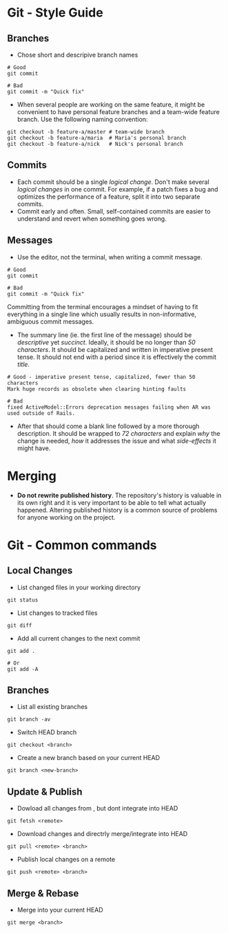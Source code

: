 # Git - Style Guide
## Branches
* Chose short and descripive branch names

```
# Good
git commit

# Bad
git commit -m "Quick fix"
```

* When several people are working on the same feature, it might be convenient to have personal feature branches and a team-wide feature branch. Use the following naming convention:

```
git checkout -b feature-a/master # team-wide branch
git checkout -b feature-a/maria  # Maria's personal branch
git checkout -b feature-a/nick   # Nick's personal branch
```

## Commits
* Each commit should be a single _logical change_. Don't make several _logical changes_ in one commit. For example, if a patch fixes a bug and optimizes the performance of a feature, split it into two separate commits.
* Commit early and often. Small, self-contained commits are easier to understand and revert when something goes wrong.

## Messages
* Use the editor, not the terminal, when writing a commit message.

```
# Good
git commit

# Bad
git commit -m "Quick fix"
```

Committing from the terminal encourages a mindset of having to fit everything in a single line which usually results in non-informative, ambiguous commit messages.


* The summary line (ie. the first line of the message) should be _descriptive_ yet _succinct_. Ideally, it should be no longer than _50 characters_. It should be capitalized and written in imperative present tense. It should not end with a period since it is effectively the commit _title_.

```
# Good - imperative present tense, capitalized, fewer than 50 characters
Mark huge records as obsolete when clearing hinting faults

# Bad
fixed ActiveModel::Errors deprecation messages failing when AR was used outside of Rails.
```



* After that should come a blank line followed by a more thorough description. It should be wrapped to _72 characters_ and explain _why_ the change is needed, _how_ it addresses the issue and what _side-effects_ it might have.

# Merging
* **Do not rewrite published history**. The repository's history is valuable in its own right and it is very important to be able to tell what actually happened. Altering published history is a common source of problems for anyone working on the project.

# Git - Common commands
## Local Changes
* List changed files in your working directory

```
git status
```

* List changes to tracked files

```
git diff
```

* Add all current changes to the next commit

```
git add . 

# Or
git add -A
```

## Branches
* List all existing branches

```
git branch -av
```
* Switch HEAD branch

```
git checkout <branch>
```
* Create a new branch based on your current HEAD

```
git branch <new-branch>
```
## Update & Publish

* Dowload all changes from <remote>, but dont integrate into HEAD

```
git fetsh <remote>
```
* Download changes and directrly merge/integrate into HEAD

```
git pull <remote> <branch>
```
* Publish local changes on a remote

```
git push <remote> <branch>
```

## Merge & Rebase

* Merge <branch> into your current HEAD

```
git merge <branch>
```
